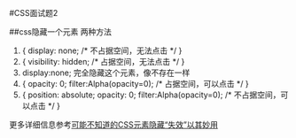 #CSS面试题2

##css隐藏一个元素
两种方法

1. { display: none; /* 不占据空间，无法点击 */ }
2. { visibility: hidden; /* 占据空间，无法点击 */ }
3. display:none; 完全隐藏这个元素，像不存在一样
4. { opacity: 0; filter:Alpha(opacity=0); /* 占据空间，可以点击 */ }
5. { position: absolute; opacity: 0; filter:Alpha(opacity=0); /* 不占据空间，可以点击 */ }

更多详细信息参考[可能不知道的CSS元素隐藏“失效”以其妙用](http://www.zhangxinxu.com/wordpress/2012/02/css-overflow-hidden-visibility-hidden-disabled-use/)